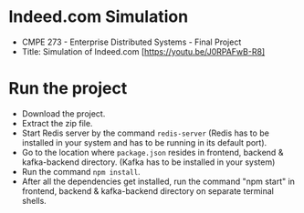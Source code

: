 # Indeed.com Simulation

- CMPE 273 - Enterprise Distributed Systems - Final Project 
- Title: Simulation of Indeed.com [https://youtu.be/J0RPAFwB-R8]

# Run the project
- Download the project.
- Extract the zip file.
- Start Redis server by the command `redis-server` (Redis has to be installed in your system and has to be running in its default port).
- Go to the location where `package.json` resides in frontend, backend & kafka-backend directory. (Kafka has to be installed in your system)
- Run the command `npm install`.
- After all the dependencies get installed, run the command "npm start" in frontend, backend & kafka-backend directory on separate terminal shells.
